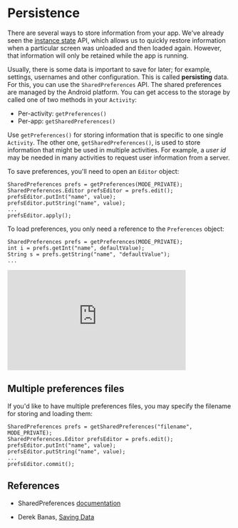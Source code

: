 # Persistence

There are several ways to store information from your app. We've already seen the [instance state](/android/state) API, which allows us to quickly restore information when a particular screen was unloaded and then loaded again. However, that information will only be retained while the app is running.

Usually, there is some data is important to save for later; for example, settings, usernames and other configuration. This is called **persisting** data. For this, you can use the `SharedPreferences` API. The shared preferences are managed by the Android platform. You can get access to the storage by called one of two methods in your `Activity`:

- Per-activity: `getPreferences()`
- Per-app: `getSharedPreferences()`

Use `getPreferences()` for storing information that is specific to one single `Activity`. The other one, `getSharedPreferences()`, is used to store information that might be used in multiple activities. For example, a *user id* may be needed in many activities to request user information from a server.

To save preferences, you'll need to open an `Editor` object:

    SharedPreferences prefs = getPreferences(MODE_PRIVATE);
    SharedPreferences.Editor prefsEditor = prefs.edit();
    prefsEditor.putInt("name", value);
    prefsEditor.putString("name", value);
    ...
    prefsEditor.apply();

To load preferences, you only need a reference to the `Preferences` object:

    SharedPreferences prefs = getPreferences(MODE_PRIVATE);
    int i = prefs.getInt("name", defaultValue);
    String s = prefs.getString("name", "defaultValue");
    ...

<iframe src="https://player.vimeo.com/video/206083045?portrait=0" width="400" height="225" frameborder="0" webkitallowfullscreen mozallowfullscreen allowfullscreen></iframe>

## Multiple preferences files

If you'd like to have multiple preferences files, you may specify the filename for storing and loading them:

    SharedPreferences prefs = getSharedPreferences("filename", MODE_PRIVATE);
    SharedPreferences.Editor prefsEditor = prefs.edit();
    prefsEditor.putInt("name", value);
    prefsEditor.putString("name", value);
    ...
    prefsEditor.commit();

## References

- SharedPreferences [documentation](https://developer.android.com/training/basics/data-storage/shared-preferences.html)

- Derek Banas, [Saving Data](https://youtu.be/1DOeLy26hOE)
